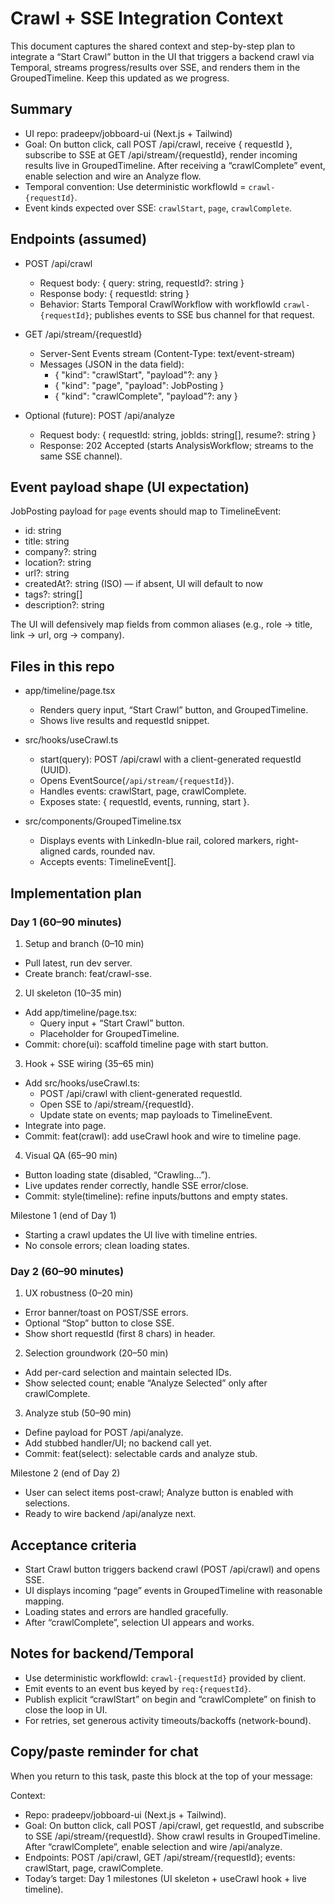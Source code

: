 # Crawl + SSE Integration Context

This document captures the shared context and step-by-step plan to integrate a “Start Crawl” button in the UI that triggers a backend crawl via Temporal, streams progress/results over SSE, and renders them in the GroupedTimeline. Keep this updated as we progress.

## Summary

- UI repo: pradeepv/jobboard-ui (Next.js + Tailwind)
- Goal: On button click, call POST /api/crawl, receive { requestId }, subscribe to SSE at GET /api/stream/{requestId}, render incoming results live in GroupedTimeline. After receiving a “crawlComplete” event, enable selection and wire an Analyze flow.
- Temporal convention: Use deterministic workflowId = `crawl-{requestId}`.
- Event kinds expected over SSE: `crawlStart`, `page`, `crawlComplete`.

## Endpoints (assumed)

- POST /api/crawl
  - Request body: { query: string, requestId?: string }
  - Response body: { requestId: string }
  - Behavior: Starts Temporal CrawlWorkflow with workflowId `crawl-{requestId}`; publishes events to SSE bus channel for that request.

- GET /api/stream/{requestId}
  - Server-Sent Events stream (Content-Type: text/event-stream)
  - Messages (JSON in the data field):
    - { "kind": "crawlStart", "payload"?: any }
    - { "kind": "page", "payload": JobPosting }
    - { "kind": "crawlComplete", "payload"?: any }

- Optional (future): POST /api/analyze
  - Request body: { requestId: string, jobIds: string[], resume?: string }
  - Response: 202 Accepted (starts AnalysisWorkflow; streams to the same SSE channel).

## Event payload shape (UI expectation)

JobPosting payload for `page` events should map to TimelineEvent:
- id: string
- title: string
- company?: string
- location?: string
- url?: string
- createdAt?: string (ISO) — if absent, UI will default to now
- tags?: string[]
- description?: string

The UI will defensively map fields from common aliases (e.g., role -> title, link -> url, org -> company).

## Files in this repo

- app/timeline/page.tsx
  - Renders query input, “Start Crawl” button, and GroupedTimeline.
  - Shows live results and requestId snippet.

- src/hooks/useCrawl.ts
  - start(query): POST /api/crawl with a client-generated requestId (UUID).
  - Opens EventSource(`/api/stream/{requestId}`).
  - Handles events: crawlStart, page, crawlComplete.
  - Exposes state: { requestId, events, running, start }.

- src/components/GroupedTimeline.tsx
  - Displays events with LinkedIn-blue rail, colored markers, right-aligned cards, rounded nav.
  - Accepts events: TimelineEvent[].

## Implementation plan

### Day 1 (60–90 minutes)

1) Setup and branch (0–10 min)
- Pull latest, run dev server.
- Create branch: feat/crawl-sse.

2) UI skeleton (10–35 min)
- Add app/timeline/page.tsx:
  - Query input + “Start Crawl” button.
  - Placeholder for GroupedTimeline.
- Commit: chore(ui): scaffold timeline page with start button.

3) Hook + SSE wiring (35–65 min)
- Add src/hooks/useCrawl.ts:
  - POST /api/crawl with client-generated requestId.
  - Open SSE to /api/stream/{requestId}.
  - Update state on events; map payloads to TimelineEvent.
- Integrate into page.
- Commit: feat(crawl): add useCrawl hook and wire to timeline page.

4) Visual QA (65–90 min)
- Button loading state (disabled, “Crawling...”).
- Live updates render correctly, handle SSE error/close.
- Commit: style(timeline): refine inputs/buttons and empty states.

Milestone 1 (end of Day 1)
- Starting a crawl updates the UI live with timeline entries.
- No console errors; clean loading states.

### Day 2 (60–90 minutes)

1) UX robustness (0–20 min)
- Error banner/toast on POST/SSE errors.
- Optional “Stop” button to close SSE.
- Show short requestId (first 8 chars) in header.

2) Selection groundwork (20–50 min)
- Add per-card selection and maintain selected IDs.
- Show selected count; enable “Analyze Selected” only after crawlComplete.

3) Analyze stub (50–90 min)
- Define payload for POST /api/analyze.
- Add stubbed handler/UI; no backend call yet.
- Commit: feat(select): selectable cards and analyze stub.

Milestone 2 (end of Day 2)
- User can select items post-crawl; Analyze button is enabled with selections.
- Ready to wire backend /api/analyze next.

## Acceptance criteria

- Start Crawl button triggers backend crawl (POST /api/crawl) and opens SSE.
- UI displays incoming “page” events in GroupedTimeline with reasonable mapping.
- Loading states and errors are handled gracefully.
- After “crawlComplete”, selection UI appears and works.

## Notes for backend/Temporal

- Use deterministic workflowId: `crawl-{requestId}` provided by client.
- Emit events to an event bus keyed by `req:{requestId}`.
- Publish explicit “crawlStart” on begin and “crawlComplete” on finish to close the loop in UI.
- For retries, set generous activity timeouts/backoffs (network-bound).

## Copy/paste reminder for chat

When you return to this task, paste this block at the top of your message:

Context:
- Repo: pradeepv/jobboard-ui (Next.js + Tailwind).
- Goal: On button click, call POST /api/crawl, get requestId, and subscribe to SSE /api/stream/{requestId}. Show crawl results in GroupedTimeline. After “crawlComplete”, enable selection and wire /api/analyze.
- Endpoints: POST /api/crawl, GET /api/stream/{requestId}; events: crawlStart, page, crawlComplete.
- Today’s target: Day 1 milestones (UI skeleton + useCrawl hook + live timeline).

